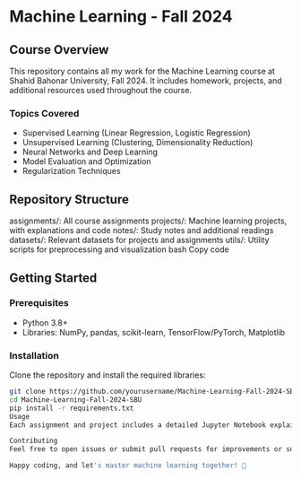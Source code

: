 # Machine Learning - Fall 2024

## Course Overview
This repository contains all my work for the Machine Learning course at Shahid Bahonar University, Fall 2024. It includes homework, projects, and additional resources used throughout the course.

### Topics Covered
- Supervised Learning (Linear Regression, Logistic Regression)
- Unsupervised Learning (Clustering, Dimensionality Reduction)
- Neural Networks and Deep Learning
- Model Evaluation and Optimization
- Regularization Techniques

## Repository Structure
assignments/: All course assignments
projects/: Machine learning projects, with explanations and code
notes/: Study notes and additional readings
datasets/: Relevant datasets for projects and assignments
utils/: Utility scripts for preprocessing and visualization
bash
Copy code

## Getting Started

### Prerequisites
- Python 3.8+
- Libraries: NumPy, pandas, scikit-learn, TensorFlow/PyTorch, Matplotlib

### Installation
Clone the repository and install the required libraries:

```bash
git clone https://github.com/yourusername/Machine-Learning-Fall-2024-SBU.git
cd Machine-Learning-Fall-2024-SBU
pip install -r requirements.txt
Usage
Each assignment and project includes a detailed Jupyter Notebook explaining the approach. Navigate to the respective folder and explore the notebooks.

Contributing
Feel free to open issues or submit pull requests for improvements or suggestions. Contributions are welcome!

Happy coding, and let's master machine learning together! 🤖
